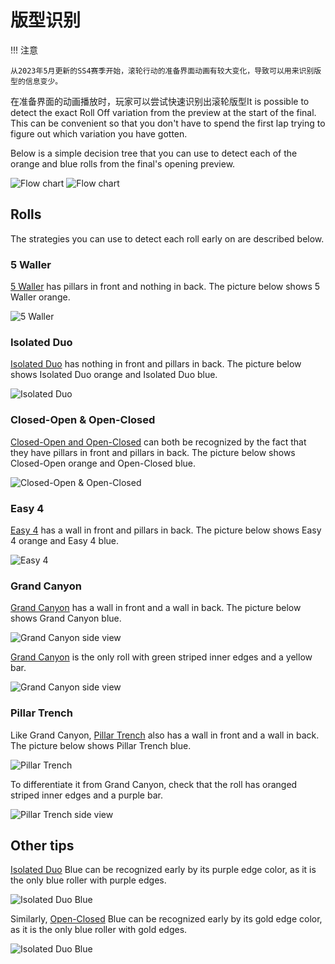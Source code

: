 # 版型识别

!!! 注意

    从2023年5月更新的SS4赛季开始，滚轮行动的准备界面动画有较大变化，导致可以用来识别版型的信息变少。

在准备界面的动画播放时，玩家可以尝试快速识别出滚轮版型It is possible to detect the exact Roll Off variation from the preview at the start of the final. This can be convenient so that you don't have to spend the first lap trying to figure out which variation you have gotten.

Below is a simple decision tree that you can use to detect each of the orange and blue rolls from the final's opening preview.

![Flow chart](../images/advanced/recognizing-variants/flow-chart-light.jpg#only-light)
![Flow chart](../images/advanced/recognizing-variants/flow-chart-dark.jpg#only-dark)

## Rolls

The strategies you can use to detect each roll early on are described below.

### 5 Waller

[5 Waller](../rolls/5-waller.md) has pillars in front and nothing in back. The picture below shows 5 Waller orange.

![5 Waller](../images/advanced/recognizing-variants/5-waller.jpg)

### Isolated Duo

[Isolated Duo](../rolls/isolated-duo.md) has nothing in front and pillars in back. The picture below shows Isolated Duo orange and Isolated Duo blue.

![Isolated Duo](../images/advanced/recognizing-variants/isolated-duo.jpg)

### Closed-Open & Open-Closed

[Closed-Open and Open-Closed](../rolls/closed-open-open-closed.md) can both be recognized by the fact that they have pillars in front and pillars in back. The picture below shows Closed-Open orange and Open-Closed blue.

![Closed-Open & Open-Closed](../images/advanced/recognizing-variants/closed-open-open-closed.jpg)

### Easy 4

[Easy 4](../rolls/easy-4.md) has a wall in front and pillars in back. The picture below shows Easy 4 orange and Easy 4 blue.

![Easy 4](../images/advanced/recognizing-variants/easy-4.jpg)

### Grand Canyon

[Grand Canyon](../rolls/grand-canyon.md) has a wall in front and a wall in back. The picture below shows Grand Canyon blue.

![Grand Canyon side view](../images/advanced/recognizing-variants/grand-canyon.jpg)

[Grand Canyon](../rolls/grand-canyon.md) is the only roll with green striped inner edges and a yellow bar.

![Grand Canyon side view](../images/advanced/recognizing-variants/grand-canyon-side-view.jpg)

### Pillar Trench

Like Grand Canyon, [Pillar Trench](../rolls/pillar-trench.md) also has a wall in front and a wall in back. The picture below shows Pillar Trench blue.

![Pillar Trench](../images/advanced/recognizing-variants/pillar-trench.jpg)

To differentiate it from Grand Canyon, check that the roll has oranged striped inner edges and a purple bar.

![Pillar Trench side view](../images/advanced/recognizing-variants/pillar-trench-side-view.jpg)

## Other tips

[Isolated Duo](../rolls/isolated-duo.md) Blue can be recognized early by its purple edge color, as it is the only blue roller with purple edges.

![Isolated Duo Blue](../images/advanced/recognizing-variants/isolated-duo-blue-side-view.jpg)

Similarly, [Open-Closed](../rolls/closed-open-open-closed.md) Blue can be recognized early by its gold edge color, as it is the only blue roller with gold edges.

![Isolated Duo Blue](../images/advanced/recognizing-variants/open-closed-blue-side-view.jpg)
